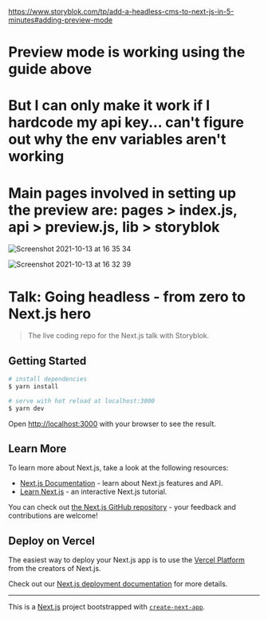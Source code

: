 https://www.storyblok.com/tp/add-a-headless-cms-to-next-js-in-5-minutes#adding-preview-mode

# Preview mode is working using the guide above

# But I can only make it work if I hardcode my api key... can't figure out why the env variables aren't working
# Main pages involved in setting up the preview are:  pages > index.js, api > preview.js, lib > storyblok


![Screenshot 2021-10-13 at 16 35 34](https://user-images.githubusercontent.com/63723832/137166665-511071e9-6bca-4215-8d85-c031cfdd12ac.png)

![Screenshot 2021-10-13 at 16 32 39](https://user-images.githubusercontent.com/63723832/137166681-15048cef-f34f-4b6c-99c4-a408b9bab97e.png)


# Talk: Going headless - from zero to Next.js hero

> The live coding repo for the Next.js talk with Storyblok.

## Getting Started

```bash
# install dependencies
$ yarn install

# serve with hot reload at localhost:3000
$ yarn dev
```

Open [http://localhost:3000](http://localhost:3000) with your browser to see the result.

## Learn More

To learn more about Next.js, take a look at the following resources:

- [Next.js Documentation](https://nextjs.org/docs) - learn about Next.js features and API.
- [Learn Next.js](https://nextjs.org/learn) - an interactive Next.js tutorial.

You can check out [the Next.js GitHub repository](https://github.com/vercel/next.js/) - your feedback and contributions are welcome!

## Deploy on Vercel

The easiest way to deploy your Next.js app is to use the [Vercel Platform](https://vercel.com/import?utm_medium=default-template&filter=next.js&utm_source=create-next-app&utm_campaign=create-next-app-readme) from the creators of Next.js.

Check out our [Next.js deployment documentation](https://nextjs.org/docs/deployment) for more details.

----

This is a [Next.js](https://nextjs.org/) project bootstrapped with [`create-next-app`](https://github.com/vercel/next.js/tree/canary/packages/create-next-app).
